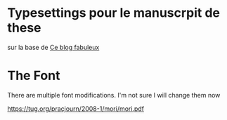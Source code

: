 # Typesettings pour le manuscrpit de these

sur la base de [Ce blog fabuleux](http://www.khirevich.com/latex/)

# The Font
There are multiple font modifications. I'm not sure I will change them now


https://tug.org/pracjourn/2008-1/mori/mori.pdf



